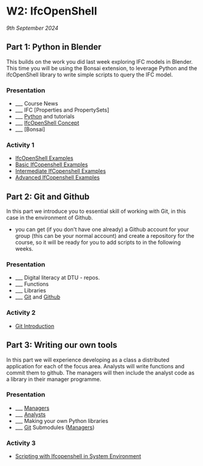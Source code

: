 # W2: IfcOpenShell

*9th September 2024*

## Part 1: Python in Blender
This builds on the work you did last week exploring IFC models in Blender. This time you will be using the Bonsai extension, to leverage Python and the ifcOpenShell library  to write simple scripts to query the IFC model.

### Presentation
* ___ Course News
* ___ IFC [Properties and PropertySets]
* ___ [Python] and tutorials
* ___ [IfcOpenShell Concept]
* ___ [Bonsai]

### Activity 1
[](/Activities/BlenderScriptIntro)
- [IfcOpenShell Examples]
- [Basic IfCopenshell Examples]
- [Intermediate IfCopenshell Examples]
- [Advanced IfCopenshell Examples]


## Part 2: Git and Github
In this part we introduce you to essential skill of working with Git, in this case in the environment of Github.
* you can get (if you don't have one already) a Github account for your group (this can be your normal account) and create a repository for the course, so it will be ready for you to add scripts to in the following weeks.

### Presentation 
* ___ Digital literacy at DTU - repos.
* ___ Functions
* ___ Libraries
* ___ [Git] and [Github]


### Activity 2
- [Git Introduction]

## Part 3: Writing our own tools
In this part we will experience developing as a class a distributed application for each of the focus area. Analysts will write functions and commit them to github. The managers will then include the analyst code as a library in their manager programme.

### Presentation
* ___ [Managers]
* ___ [Analysts]
* ___ Making your own Python libraries
* ___ [Git] Submodules ([Managers])

### Activity 3
- [Scripting with Ifcopenshell in System Environment]


[Managers]: /Role/Managers
[Analysts]: /Role/Analysts
[Python]: /Concepts/Python
[Git]: /Concepts/GIT.md
[Github]: /Concepts/Github.md
[Git Introduction]: Activities/GitIntro.md
[Scripting with Ifcopenshell in System Environment]: /Activities/SystemEnvScriptIntro

[IfcOpenShell Concept]: /Concepts/IfcOpenShell
[IfcOpenShell Examples]: /Examples/IfcOpenShell
[Basic IfCopenshell Examples]: /Examples/IfcOpenShell/Basic.md
[Intermediate IfCopenshell Examples]: /Examples/IfcOpenShell/Intermediate.md
[Advanced IfCopenshell Examples]: /Examples/IfcOpenShell/Advanced.md
